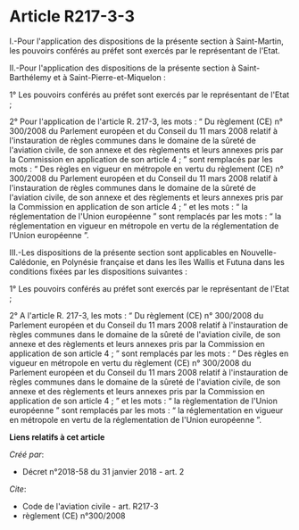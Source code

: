# Article R217-3-3

I.-Pour l'application des dispositions de la présente section à Saint-Martin, les pouvoirs conférés au préfet sont exercés
par le représentant de l'Etat. 

II.-Pour l'application des dispositions de la présente section à Saint-Barthélemy et à Saint-Pierre-et-Miquelon : 

1° Les pouvoirs conférés au préfet sont exercés par le représentant de l'Etat ; 

2° Pour l'application de l'article R. 217-3, les mots : “ Du règlement (CE) n° 300/2008 du Parlement européen et du Conseil
du 11 mars 2008 relatif à l'instauration de règles communes dans le domaine de la sûreté de l'aviation civile, de son annexe
et des règlements et leurs annexes pris par la Commission en application de son article 4 ; ” sont remplacés par les mots : “
Des règles en vigueur en métropole en vertu du règlement (CE) n° 300/2008 du Parlement européen et du Conseil du 11 mars 2008
relatif à l'instauration de règles communes dans le domaine de la sûreté de l'aviation civile, de son annexe et des
règlements et leurs annexes pris par la Commission en application de son article 4 ; ” et les mots : “ la réglementation de
l'Union européenne ” sont remplacés par les mots : “ la réglementation en vigueur en métropole en vertu de la réglementation
de l'Union européenne ”. 

III.-Les dispositions de la présente section sont applicables en Nouvelle-Calédonie, en Polynésie française et dans les îles
Wallis et Futuna dans les conditions fixées par les dispositions suivantes : 

1° Les pouvoirs conférés au préfet sont exercés par le représentant de l'Etat ; 

2° A l'article R. 217-3, les mots : “ Du règlement (CE) n° 300/2008 du Parlement européen et du Conseil du 11 mars 2008
relatif à l'instauration de règles communes dans le domaine de la sûreté de l'aviation civile, de son annexe et des
règlements et leurs annexes pris par la Commission en application de son article 4 ; ” sont remplacés par les mots : “ Des
règles en vigueur en métropole en vertu du règlement (CE) n° 300/2008 du Parlement européen et du Conseil du 11 mars 2008
relatif à l'instauration de règles communes dans le domaine de la sûreté de l'aviation civile, de son annexe et des
règlements et leurs annexes pris par la Commission en application de son article 4 ; ” et les mots : “ la règlementation de
l'Union européenne ” sont remplacés par les mots : “ la réglementation en vigueur en métropole en vertu de la réglementation
de l'Union européenne ”.

**Liens relatifs à cet article**

_Créé par_:

  - Décret n°2018-58 du 31 janvier 2018 - art. 2

_Cite_:

  - Code de l'aviation civile - art. R217-3
  - règlement (CE) n°300/2008
